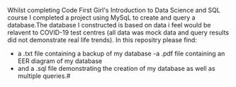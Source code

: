 Whilst completing Code First Girl's Introduction to Data Science and SQL course I completed a project using MySqL to create and query a database.The database I constructed is  based on data i feel would be relavent to COVID-19 test centres (all data was mock data and query results did not demonstrate real life trends). In this repositry please find:
- a .txt file containing a backup of my database
-a .pdf file containing an EER diagram of my database
- and a .sql file demonstrating the creation of my database as well as multiple queries.#

